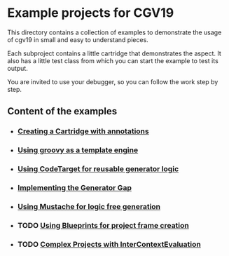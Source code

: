 # Example projects for CGV19

This directory contains a collection of examples to demonstrate
the usage of cgv19 in small and easy to understand pieces.

Each subproject contains a little cartridge that demonstrates
the aspect. It also has a little test class from which you can
start the example to test its output.

You are invited to use your debugger, so you can follow the 
work step by step.

## Content of the examples

* ### [Creating a Cartridge with annotations](cgv19-annotationcartridge/Readme.md)
* ### [Using groovy as a template engine](cgv19-groovytemplate/Readme.md)
* ### [Using CodeTarget for reusable generator logic](cgv19-codetarget/Readme.md)
* ### [Implementing the __Generator Gap__](cgv19-generatorgap/Readme.md)
* ### [Using Mustache for logic free generation](cgv19-mustache/Readme.md)
* ### TODO [Using Blueprints for project frame creation](cgv19-blueprints/Readme.md)
* ### TODO [Complex Projects with InterContextEvaluation](cgv19-ice/Readme.md)